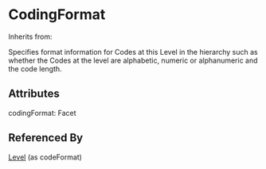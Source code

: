 
# CodingFormat

Inherits from: [](..//.md)



Specifies format information for Codes at this Level in the hierarchy such as whether the Codes at the level are alphabetic, numeric or alphanumeric and the code length.

## Attributes

codingFormat: Facet





## Referenced By

[Level](Level.md) (as codeFormat)



